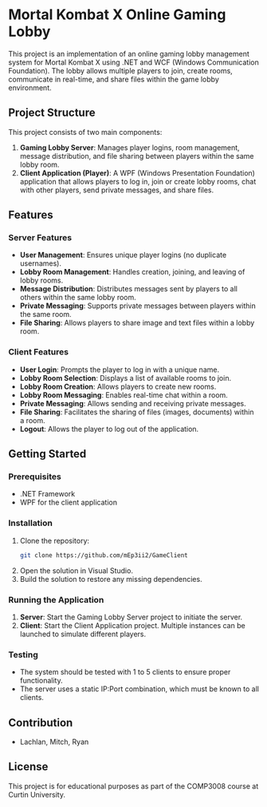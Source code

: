 # Mortal Kombat X Online Gaming Lobby

This project is an implementation of an online gaming lobby management system for Mortal Kombat X using .NET and WCF (Windows Communication Foundation). The lobby allows multiple players to join, create rooms, communicate in real-time, and share files within the game lobby environment.

## Project Structure

This project consists of two main components:

1. **Gaming Lobby Server**: Manages player logins, room management, message distribution, and file sharing between players within the same lobby room.
2. **Client Application (Player)**: A WPF (Windows Presentation Foundation) application that allows players to log in, join or create lobby rooms, chat with other players, send private messages, and share files.

## Features

### Server Features
- **User Management**: Ensures unique player logins (no duplicate usernames).
- **Lobby Room Management**: Handles creation, joining, and leaving of lobby rooms.
- **Message Distribution**: Distributes messages sent by players to all others within the same lobby room.
- **Private Messaging**: Supports private messages between players within the same room.
- **File Sharing**: Allows players to share image and text files within a lobby room.

### Client Features
- **User Login**: Prompts the player to log in with a unique name.
- **Lobby Room Selection**: Displays a list of available rooms to join.
- **Lobby Room Creation**: Allows players to create new rooms.
- **Lobby Room Messaging**: Enables real-time chat within a room.
- **Private Messaging**: Allows sending and receiving private messages.
- **File Sharing**: Facilitates the sharing of files (images, documents) within a room.
- **Logout**: Allows the player to log out of the application.

## Getting Started

### Prerequisites
- .NET Framework
- WPF for the client application

### Installation
1. Clone the repository:
   ```sh
   git clone https://github.com/mEp3ii2/GameClient
   ```
2. Open the solution in Visual Studio.
3. Build the solution to restore any missing dependencies.

### Running the Application
1. **Server**: Start the Gaming Lobby Server project to initiate the server.
2. **Client**: Start the Client Application project. Multiple instances can be launched to simulate different players.

### Testing
- The system should be tested with 1 to 5 clients to ensure proper functionality.
- The server uses a static IP:Port combination, which must be known to all clients.

## Contribution
- Lachlan, Mitch, Ryan

## License
This project is for educational purposes as part of the COMP3008 course at Curtin University.
